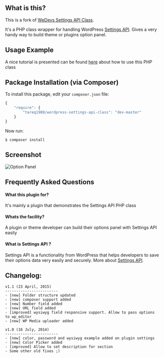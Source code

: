 What is this?
---------------

This is a fork of [WeDevs Settings API Class](https://github.com/tareq1988/wordpress-settings-api-class).

It's a PHP class wrapper for handling WordPress [Settings API](http://codex.wordpress.org/Settings_API). Gives a very handy way to build theme or plugins option panel.

Usage Example
---------------

A nice tutorial is presented can be found [here](http://tareq.wedevs.com/2012/06/wordpress-settings-api-php-class/) about how to use this PHP class

## Package Installation (via Composer)

To install this package, edit your `composer.json` file:

```js
{
    "require": {
        "tareq1988/wordpress-settings-api-class": "dev-master"
    }
}
```

Now run:

`$ composer install`


Screenshot
----------------------

![Option Panel](https://github.com/tareq1988/wordpress-settings-api-class/raw/master/screenshot-1.png "The options panel build on the fly using the PHP Class")

Frequently Asked Questions
---------------

#### What this plugin for?

It's mainly a plugin that demonstrates the Settings API PHP class

#### Whats the facility?

A plugin or theme developer can build their options panel with Settings API easily

#### What is Settings API ?

Settings API is a functionality from WordPress that helps developers to save their options data very easily and securely.
More about [Settings API](http://codex.wordpress.org/Settings_API).


Changelog:
----------------------
```
v1.1 (23 April, 2015)
------------------------
- [new] Folder structure updated
- [new] composer support added
- [new] Number field added
- [new] URL field added
- [improved] wysiwyg field responsive support. Allow to pass options to wp_editor
- [new] WP Media uploader added

v1.0 (16 July, 2014)
------------------------
- [new] color, password and wysiwyg example added on plugin settings
- [new] Color Picker added
- [improved] Allow to set description for section
- Some other old fixes ;)
```
